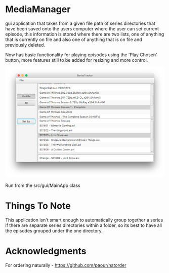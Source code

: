# MediaManager

gui application that takes from a given file path of series directories that have been saved onto the users computer where the user can set current episode, this information is stored where there are two lists, one of anything that is currently on file and also one of anything that is on file and previously deleted.

Now has basic functionality for playing episodes using the 'Play Chosen' button, more features still to be
added for resizing and more control.

![alt text](screenshot/MainScreen.png "Main Screen After Selecting an Episode")

Run from the src/gui/MainApp class

# Things To Note
This application isn't smart enough to automatically group together a series if there are separate series directories within a folder, so its best to have all the episodes grouped under the one directory.

# Acknowledgments

For ordering naturally - https://github.com/paour/natorder  
